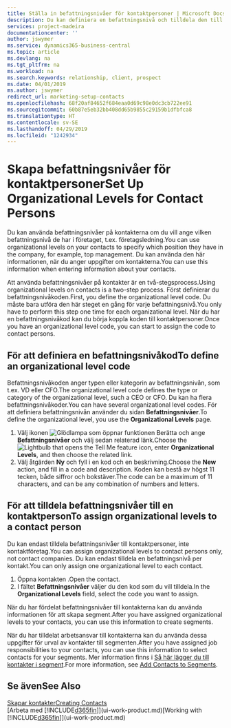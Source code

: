 ```yaml
---
title: Ställa in befattningsnivåer för kontaktpersoner | Microsoft Docs
description: Du kan definiera en befattningsnivå och tilldela den till din kontakt om du vill ange vilken befattningsnivå de har i företaget, t.ex. företagsledning.
services: project-madeira
documentationcenter: ''
author: jswymer
ms.service: dynamics365-business-central
ms.topic: article
ms.devlang: na
ms.tgt_pltfrm: na
ms.workload: na
ms.search.keywords: relationship, client, prospect
ms.date: 04/01/2019
ms.author: jswymer
redirect_url: marketing-setup-contacts
ms.openlocfilehash: 68f20af84652f684eaa0d69c98e0dc3cb722ee91
ms.sourcegitcommit: 60b87e5eb32bb408dd65b9855c29159b1dfbfca8
ms.translationtype: HT
ms.contentlocale: sv-SE
ms.lasthandoff: 04/29/2019
ms.locfileid: "1242934"
---
```

# <a name="set-up-organizational-levels-for-contact-persons"></a><span data-ttu-id="17843-103">Skapa befattningsnivåer för kontaktpersoner</span><span class="sxs-lookup"><span data-stu-id="17843-103">Set Up Organizational Levels for Contact Persons</span></span>
<span data-ttu-id="17843-104">Du kan använda befattningsnivåer på kontakterna om du vill ange vilken befattningsnivå de har i företaget, t.ex. företagsledning.</span><span class="sxs-lookup"><span data-stu-id="17843-104">You can use organizational levels on your contacts to specify which position they have in the company, for example, top management.</span></span> <span data-ttu-id="17843-105">Du kan använda den här informationen, när du anger uppgifter om kontakterna.</span><span class="sxs-lookup"><span data-stu-id="17843-105">You can use this information when entering information about your contacts.</span></span>

<span data-ttu-id="17843-106">Att använda befattningsnivåer på kontakter är en två-stegsprocess.</span><span class="sxs-lookup"><span data-stu-id="17843-106">Using organizational levels on contacts is a two-step process.</span></span> <span data-ttu-id="17843-107">Först definierar du befattningsnivåkoden.</span><span class="sxs-lookup"><span data-stu-id="17843-107">First, you define the organizational level code.</span></span> <span data-ttu-id="17843-108">Du måste bara utföra den här steget en gång för varje befattningsnivå.</span><span class="sxs-lookup"><span data-stu-id="17843-108">You only have to perform this step one time for each organizational level.</span></span> <span data-ttu-id="17843-109">När du har en befattningsnivåkod kan du börja koppla koden till kontaktpersoner.</span><span class="sxs-lookup"><span data-stu-id="17843-109">Once you have an organizational level code, you can start to assign the code to contact persons.</span></span>

## <a name="to-define-an-organizational-level-code"></a><span data-ttu-id="17843-110">För att definiera en befattningsnivåkod</span><span class="sxs-lookup"><span data-stu-id="17843-110">To define an organizational level code</span></span>
<span data-ttu-id="17843-111">Befattningsnivåkoden anger typen eller kategorin av befattningsnivån, som t.ex. VD eller CFO.</span><span class="sxs-lookup"><span data-stu-id="17843-111">The organizational level code defines the type or category of the organizational level, such a CEO  or CFO.</span></span> <span data-ttu-id="17843-112">Du kan ha flera befattningsnivåkoder.</span><span class="sxs-lookup"><span data-stu-id="17843-112">You can have several organizational level codes.</span></span> <span data-ttu-id="17843-113">För att definiera befattningsnivån använder du sidan **Befattningsnivåer**.</span><span class="sxs-lookup"><span data-stu-id="17843-113">To define the organizational level, you use the **Organizational Levels** page.</span></span>

1. <span data-ttu-id="17843-114">Välj ikonen ![Glödlampa som öppnar funktionen Berätta](media/ui-search/search_small.png "Berätta vad du vill göra") och ange **Befattningsnivåer** och välj sedan relaterad länk.</span><span class="sxs-lookup"><span data-stu-id="17843-114">Choose the ![Lightbulb that opens the Tell Me feature](media/ui-search/search_small.png "Tell me what you want to do") icon, enter **Organizational Levels**, and then choose the related link.</span></span>
2. <span data-ttu-id="17843-115">Välj åtgärden **Ny** och fyll i en kod och en beskrivning.</span><span class="sxs-lookup"><span data-stu-id="17843-115">Choose the **New** action, and fill in a code and description.</span></span> <span data-ttu-id="17843-116">Koden kan bestå av högst 11 tecken, både siffror och bokstäver.</span><span class="sxs-lookup"><span data-stu-id="17843-116">The code can be a maximum of 11 characters, and can be any combination of numbers and letters.</span></span>

## <a name="to-assign-organizational-levels-to-a-contact-person"></a><span data-ttu-id="17843-117">För att tilldela befattningsnivåer till en kontaktperson</span><span class="sxs-lookup"><span data-stu-id="17843-117">To assign organizational levels to a contact person</span></span>
<span data-ttu-id="17843-118">Du kan endast tilldela befattningsnivåer till kontaktpersoner, inte kontaktföretag.</span><span class="sxs-lookup"><span data-stu-id="17843-118">You can assign organizational levels to contact persons only, not contact companies.</span></span> <span data-ttu-id="17843-119">Du kan endast tilldela en befattningsnivå per kontakt.</span><span class="sxs-lookup"><span data-stu-id="17843-119">You can only assign one organizational level to each contact.</span></span>

1. <span data-ttu-id="17843-120">Öppna kontakten .</span><span class="sxs-lookup"><span data-stu-id="17843-120">Open the contact.</span></span>
2. <span data-ttu-id="17843-121">I fältet **Befattningsnivåer** väljer du den kod som du vill tilldela.</span><span class="sxs-lookup"><span data-stu-id="17843-121">In the **Organizational Levels** field, select the code you want to assign.</span></span>

<span data-ttu-id="17843-122">När du har fördelat befattningsnivåer till kontakterna kan du använda informationen för att skapa segment.</span><span class="sxs-lookup"><span data-stu-id="17843-122">After you have assigned organizational levels to your contacts, you can use this information to create segments.</span></span>

<span data-ttu-id="17843-123">När du har tilldelat arbetsansvar till kontakterna kan du använda dessa uppgifter för urval av kontakter till segmenten.</span><span class="sxs-lookup"><span data-stu-id="17843-123">After you have assigned job responsibilities to your contacts, you can use this information to select contacts for your segments.</span></span> <span data-ttu-id="17843-124">Mer information finns i [Så här lägger du till kontakter i segment](marketing-add-contact-segment.md).</span><span class="sxs-lookup"><span data-stu-id="17843-124">For more information, see [Add Contacts to Segments](marketing-add-contact-segment.md).</span></span>

## <a name="see-also"></a><span data-ttu-id="17843-125">Se även</span><span class="sxs-lookup"><span data-stu-id="17843-125">See Also</span></span>
[<span data-ttu-id="17843-126">Skapar kontakter</span><span class="sxs-lookup"><span data-stu-id="17843-126">Creating Contacts</span></span>](marketing-create-contact-companies.md)  
<span data-ttu-id="17843-127">[Arbeta med [!INCLUDE[d365fin](includes/d365fin_md.md)]](ui-work-product.md)</span><span class="sxs-lookup"><span data-stu-id="17843-127">[Working with [!INCLUDE[d365fin](includes/d365fin_md.md)]](ui-work-product.md)</span></span>  
